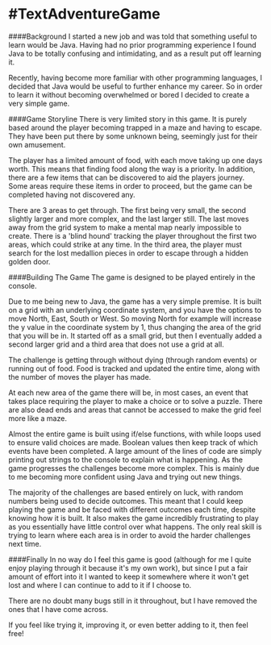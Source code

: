 #TextAdventureGame
=================

####Background
I started a new job and was told that something useful to learn would be Java.
Having had no prior programming experience I found Java to be totally confusing and intimidating, and as a result put off learning it.

Recently, having become more familiar with other programming languages, I decided that Java would be useful to further enhance my career. So in order to learn it without becoming overwhelmed or bored I decided to create a very simple game.

####Game Storyline
There is very limited story in this game. It is purely based around the player becoming trapped in a maze and having to escape. They have been put there by some unknown being, seemingly just for their own amusement.

The player has a limited amount of food, with each move taking up one days worth. This means that finding food along the way is a priority. In addition, there are a few items that can be discovered to aid the players journey. Some areas require these items in order to proceed, but the game can be completed having not discovered any.

There are 3 areas to get through. The first being very small, the second slightly larger and more complex, and the last larger still. The last moves away from the grid system to make a mental map nearly impossible to create.
There is a 'blind hound' tracking the player throughout the first two areas, which could strike at any time. In the third area, the player must search for the lost medallion pieces in order to escape through a hidden golden door.


####Building The Game
The game is designed to be played entirely in the console.

Due to me being new to Java, the game has a very simple premise. It is built on a grid with an underlying coordinate system, and you have the options to move North, East, South or West. So moving North for example will increase the y value in the coordinate system by 1, thus changing the area of the grid that you will be in. It started off as a small grid, but then I eventually added a second larger grid and a third area that does not use a grid at all.

The challenge is getting through without dying (through random events) or running out of food. Food is tracked and updated the entire time, along with the number of moves the player has made.

At each new area of the game there will be, in most cases, an event that takes place requiring the player to make a choice or to solve a puzzle. There are also dead ends and areas that cannot be accessed to make the grid feel more like a maze.

Almost the entire game is built using if/else functions, with while loops used to ensure valid choices are made. Boolean values then keep track of which events have been completed. A large amount of the lines of code are simply printing out strings to the console to explain what is happening. 
As the game progresses the challenges become more complex. This is mainly due to me becoming more confident using Java and trying out new things.

The majority of the challenges are based entirely on luck, with random numbers being used to decide outcomes. This meant that I could keep playing the game and be faced with different outcomes each time, despite knowing how it is built. It also makes the game incredibly frustrating to play as you essentially have little control over what happens. The only real skill is trying to learn where each area is in order to avoid the harder challenges next time.


####Finally
In no way do I feel this game is good (although for me I quite enjoy playing through it because it's my own work), but since I put a fair amount of effort into it I wanted to keep it somewhere where it won't get lost and where I can continue to add to it if I choose to.

There are no doubt many bugs still in it throughout, but I have removed the ones that I have come across.

If you feel like trying it, improving it, or even better adding to it, then feel free!



